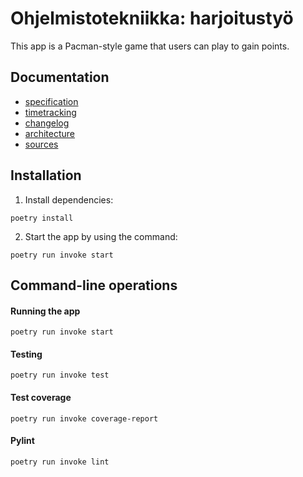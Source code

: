 # Ohjelmistotekniikka: harjoitustyö

This app is a Pacman-style game that users can play to gain points.

## Documentation
- [specification](pacman-game/documentation/specification.md)
- [timetracking](pacman-game/documentation/timetracking.md)
- [changelog](pacman-game/documentation/changelog.md)
- [architecture](pacman-game/documentation/architecture.md)
- [sources](pacman-game/documentation/sources.md)

## Installation
1. Install dependencies:
```
poetry install
```
2. Start the app by using the command:
```
poetry run invoke start
```

## Command-line operations

#### Running the app
```
poetry run invoke start
```
#### Testing
```
poetry run invoke test
```
#### Test coverage
```
poetry run invoke coverage-report
```
#### Pylint
```
poetry run invoke lint
```
